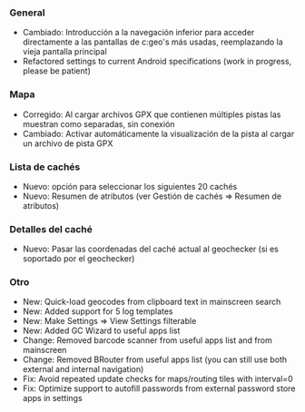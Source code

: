 ### General
- Cambiado: Introducción a la navegación inferior para acceder directamente a las pantallas de c:geo's más usadas, reemplazando la vieja pantalla principal
- Refactored settings to current Android specifications (work in progress, please be patient)

### Mapa
- Corregido: Al cargar archivos GPX que contienen múltiples pistas las muestran como separadas, sin conexión
- Cambiado: Activar automáticamente la visualización de la pista al cargar un archivo de pista GPX

### Lista de cachés
- Nuevo: opción para seleccionar los siguientes 20 cachés
- Nuevo: Resumen de atributos (ver Gestión de cachés => Resumen de atributos)

### Detalles del caché
- Nuevo: Pasar las coordenadas del caché actual al geochecker (si es soportado por el geochecker)

### Otro
- New: Quick-load geocodes from clipboard text in mainscreen search
- New: Added support for 5 log templates
- New: Make Settings => View Settings filterable
- New: Added GC Wizard to useful apps list
- Change: Removed barcode scanner from useful apps list and from mainscreen
- Change: Removed BRouter from useful apps list (you can still use both external and internal navigation)
- Fix: Avoid repeated update checks for maps/routing tiles with interval=0
- Fix: Optimize support to autofill passwords from external password store apps in settings
